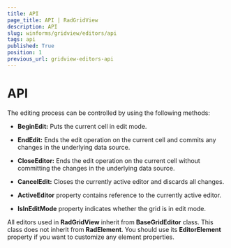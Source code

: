 ```yaml
---
title: API
page_title: API | RadGridView
description: API
slug: winforms/gridview/editors/api
tags: api
published: True
position: 1
previous_url: gridview-editors-api
---
```


# API

The editing process can be controlled by using the following methods:

* __BeginEdit:__ Puts the current cell in edit mode.

* __EndEdit:__ Ends the edit operation on the current cell and commits any changes in the underlying data source.

* __CloseEditor:__ Ends the edit operation on the current cell without committing the changes in the underlying data source.

* __CancelEdit:__ Closes the currently active editor and discards all changes.

* __ActiveEditor__ property contains reference to the currently active editor. 

* __IsInEditMode__ property indicates whether the grid is in edit mode.

All editors used in __RadGridView__ inherit from __BaseGridEditor__ class. This class does not inherit from __RadElement__. You should use its __EditorElement__ property if you want to customize any element properties.
